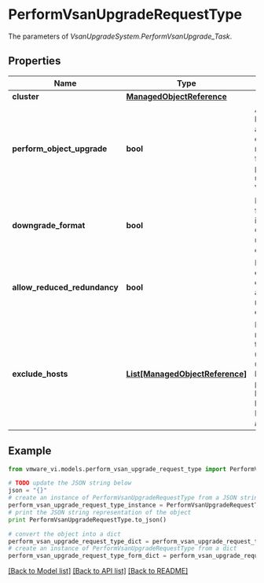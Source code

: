 # PerformVsanUpgradeRequestType

The parameters of *VsanUpgradeSystem.PerformVsanUpgrade_Task*. 

## Properties
Name | Type | Description | Notes
------------ | ------------- | ------------- | -------------
**cluster** | [**ManagedObjectReference**](ManagedObjectReference.md) |  | 
**perform_object_upgrade** | **bool** | After all disk groups have been updated, also upgrade all objects. Once started, rollback of the on disk format is no longer possible. Object upgrade unlocks new VSAN features.  | [optional] 
**downgrade_format** | **bool** | Perform a on-disk format downgrade instead of upgrade. Only possible if no upgraded objects exist.  | [optional] 
**allow_reduced_redundancy** | **bool** | Removes the need for one disk group worth of free space, by allowing reduced redundancy during disk upgrade.  | [optional] 
**exclude_hosts** | [**List[ManagedObjectReference]**](ManagedObjectReference.md) | Internal debug option meant for functional testing of VSAN upgrades. Skips upgrade on certain hosts and implies performObjectUpgrade being false. Should not be used by customers.  Refers instances of *HostSystem*.  | [optional] 

## Example

```python
from vmware_vi.models.perform_vsan_upgrade_request_type import PerformVsanUpgradeRequestType

# TODO update the JSON string below
json = "{}"
# create an instance of PerformVsanUpgradeRequestType from a JSON string
perform_vsan_upgrade_request_type_instance = PerformVsanUpgradeRequestType.from_json(json)
# print the JSON string representation of the object
print PerformVsanUpgradeRequestType.to_json()

# convert the object into a dict
perform_vsan_upgrade_request_type_dict = perform_vsan_upgrade_request_type_instance.to_dict()
# create an instance of PerformVsanUpgradeRequestType from a dict
perform_vsan_upgrade_request_type_form_dict = perform_vsan_upgrade_request_type.from_dict(perform_vsan_upgrade_request_type_dict)
```
[[Back to Model list]](../README.md#documentation-for-models) [[Back to API list]](../README.md#documentation-for-api-endpoints) [[Back to README]](../README.md)


